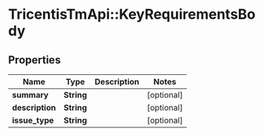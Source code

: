 # TricentisTmApi::KeyRequirementsBody

## Properties
Name | Type | Description | Notes
------------ | ------------- | ------------- | -------------
**summary** | **String** |  | [optional] 
**description** | **String** |  | [optional] 
**issue_type** | **String** |  | [optional] 

